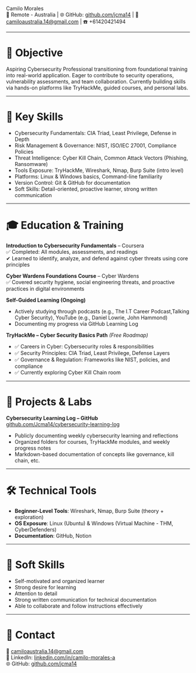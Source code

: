 Camilo Morales  
📍 Remote - Australia | 🌐 GitHub: [github.com/jcma14](https://github.com/Jcma14) | 📧 camiloaustralia.14@gmail.com | ☎️ +61420421494

---

# 🎯 Objective
Aspiring Cybersecurity Professional transitioning from foundational training into real-world application. Eager to contribute to security operations, vulnerability assessments, and team collaboration. Currently building skills via hands-on platforms like TryHackMe, guided courses, and personal labs.

---

# 🧠 Key Skills
- Cybersecurity Fundamentals: CIA Triad, Least Privilege, Defense in Depth  
- Risk Management & Governance: NIST, ISO/IEC 27001, Compliance Policies  
- Threat Intelligence: Cyber Kill Chain, Common Attack Vectors (Phishing, Ransomware)  
- Tools Exposure: TryHackMe, Wireshark, Nmap, Burp Suite (intro level)  
- Platforms: Linux & Windows basics, Command-line familiarity  
- Version Control: Git & GitHub for documentation  
- Soft Skills: Detail-oriented, proactive learner, strong written communication

---

# 🎓 Education & Training
**Introduction to Cybersecurity Fundamentals** – Coursera  
✅ Completed: All modules, assessments, and readings  
✔ Learned to identify, analyze, and defend against cyber threats using core principles

**Cyber Wardens Foundations Course** – Cyber Wardens  
✅ Covered security hygiene, social engineering threats, and proactive practices in digital environments

**Self-Guided Learning (Ongoing)**  
- Actively studying through podcasts (e.g., The I.T Career Podcast,Talking Cyber Security), YouTube (e.g., Daniel Lowrie, John Hammond)  
- Documenting my progress via GitHub Learning Log

**TryHackMe – Cyber Security Basics Path** *(Free Roadmap)*  
- ✅ Careers in Cyber: Cybersecurity roles & responsibilities  
- ✅ Security Principles: CIA Triad, Least Privilege, Defense Layers  
- ✅ Governance & Regulation: Frameworks like NIST, policies, and compliance
- ✅ Currently exploring Cyber Kill Chain room

---

# 📁 Projects & Labs
**Cybersecurity Learning Log – GitHub**  
[github.com/Jcma14/cybersecurity-learning-log](https://github.com/Jcma14/cybersecurity-learning-log)  
- Publicly documenting weekly cybersecurity learning and reflections  
- Organized folders for courses, TryHackMe modules, and weekly progress notes  
- Markdown-based documentation of concepts like governance, kill chain, etc.

---

# 🛠 Technical Tools
- **Beginner-Level Tools**: Wireshark, Nmap, Burp Suite (theory + exploration)  
- **OS Exposure**: Linux (Ubuntu) & Windows (Virtual Machine - THM, CyberDefenders)  
- **Documentation**: GitHub, Notion 

---

# 🤝 Soft Skills
- Self-motivated and organized learner
- Strong desire for learning
- Attention to detail
- Strong written communication for technical documentation  
- Able to collaborate and follow instructions effectively 

---

# 📩 Contact
📧 camiloaustralia.14@gmail.com  
🔗 LinkedIn: [linkedin.com/in/camilo-morales-a](www.linkedin.com/in/camilo-morales-a-06ab60b8)  
🌐 GitHub: [github.com/jcma14](https://github.com/Jcma14)
